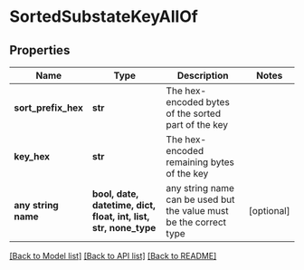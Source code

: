# SortedSubstateKeyAllOf


## Properties
Name | Type | Description | Notes
------------ | ------------- | ------------- | -------------
**sort_prefix_hex** | **str** | The hex-encoded bytes of the sorted part of the key | 
**key_hex** | **str** | The hex-encoded remaining bytes of the key | 
**any string name** | **bool, date, datetime, dict, float, int, list, str, none_type** | any string name can be used but the value must be the correct type | [optional]

[[Back to Model list]](../README.md#documentation-for-models) [[Back to API list]](../README.md#documentation-for-api-endpoints) [[Back to README]](../README.md)


